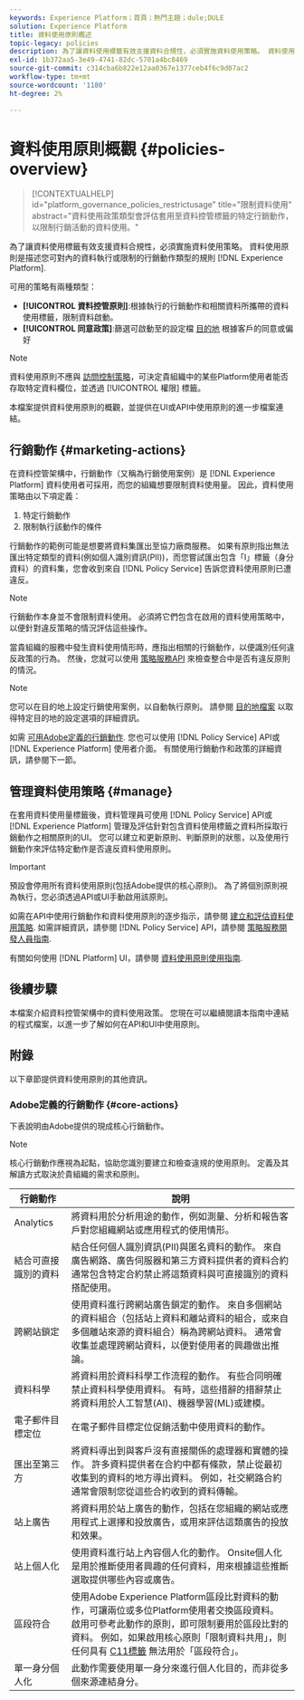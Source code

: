 ```yaml
---
keywords: Experience Platform；首頁；熱門主題；dule;DULE
solution: Experience Platform
title: 資料使用原則概述
topic-legacy: policies
description: 為了讓資料使用標籤有效支援資料合規性，必須實施資料使用策略。 資料使用原則是描述允許或限制您對 Experience Platform 內的資料執行何種行銷動作的規則。
exl-id: 1b372aa5-3e49-4741-82dc-5701a4bc8469
source-git-commit: c314cba6b822e12aa0367e1377ceb4f6c9d07ac2
workflow-type: tm+mt
source-wordcount: '1180'
ht-degree: 2%

---
```


# 資料使用原則概觀 {#policies-overview}

>[!CONTEXTUALHELP]
>id="platform_governance_policies_restrictusage"
>title="限制資料使用"
>abstract="資料使用政策類型會評估套用至資料控管標籤的特定行銷動作，以限制行銷活動的資料使用。"

為了讓資料使用標籤有效支援資料合規性，必須實施資料使用策略。 資料使用原則是描述您可對內的資料執行或限制的行銷動作類型的規則 [!DNL Experience Platform].

可用的策略有兩種類型：

* **[!UICONTROL 資料控管原則]**:根據執行的行銷動作和相關資料所攜帶的資料使用標籤，限制資料啟動。
* **[!UICONTROL 同意政策]**:篩選可啟動至的設定檔 [目的地](../../destinations/home.md) 根據客戶的同意或偏好

>[!NOTE]
>
>資料使用原則不應與 [訪問控制策略](../../access-control/abac/end-to-end-guide.md#policy)，可決定貴組織中的某些Platform使用者能否存取特定資料欄位，並透過 [!UICONTROL 權限] 標籤。

本檔案提供資料使用原則的概觀，並提供在UI或API中使用原則的進一步檔案連結。

## 行銷動作 {#marketing-actions}

在資料控管架構中，行銷動作（又稱為行銷使用案例）是 [!DNL Experience Platform] 資料使用者可採用，而您的組織想要限制資料使用量。 因此，資料使用策略由以下項定義：

1. 特定行銷動作
2. 限制執行該動作的條件

行銷動作的範例可能是想要將資料集匯出至協力廠商服務。 如果有原則指出無法匯出特定類型的資料(例如個人識別資訊(PII))，而您嘗試匯出包含「I」標籤（身分資料）的資料集，您會收到來自 [!DNL Policy Service] 告訴您資料使用原則已遭違反。

>[!NOTE]
>
>行銷動作本身並不會限制資料使用。 必須將它們包含在啟用的資料使用策略中，以便針對違反策略的情況評估這些操作。

當貴組織的服務中發生資料使用情形時，應指出相關的行銷動作，以便識別任何違反政策的行為。 然後，您就可以使用 [策略服務API](https://www.adobe.io/experience-platform-apis/references/policy-service/) 來檢查整合中是否有違反原則的情況。

>[!NOTE]
>
>您可以在目的地上設定行銷使用案例，以自動執行原則。 請參閱 [目的地檔案](../../destinations/home.md) 以取得特定目的地的設定選項的詳細資訊。

如需 [可用Adobe定義的行銷動作](#core-actions). 您也可以使用 [!DNL Policy Service] API或 [!DNL Experience Platform] 使用者介面。 有關使用行銷動作和政策的詳細資訊，請參閱下一節。

<!-- (Add after AAM DEC mapping doc is published)
### Inheritance from Adobe Audience Manager Data Export Controls

Experience Platform has the ability to share segments with Adobe Audience Manager. Any Data Export Controls that have been applied to Audience Manager segments are translated to equivalent marketing use cases recognized by Experience Platform Data Governance.

For a reference on how specific Data Export Controls map to marketing actions in Platform, please refer to the [Audience Manager documentation](https://experienceleague.adobe.com/docs/audience-manager/user-guide/features/data-export-controls.html).
-->

## 管理資料使用策略 {#manage}

在套用資料使用量標籤後，資料管理員可使用 [!DNL Policy Service] API或 [!DNL Experience Platform] 管理及評估針對包含資料使用標籤之資料所採取行銷動作之相關原則的UI。 您可以建立和更新原則、判斷原則的狀態，以及使用行銷動作來評估特定動作是否違反資料使用原則。

>[!IMPORTANT]
>
>預設會停用所有資料使用原則(包括Adobe提供的核心原則)。 為了將個別原則視為執行，您必須透過API或UI手動啟用該原則。

如需在API中使用行銷動作和資料使用原則的逐步指示，請參閱 [建立和評估資料使用策略](create.md). 如需詳細資訊，請參閱 [!DNL Policy Service] API，請參閱 [策略服務開發人員指南](../api/getting-started.md).

有關如何使用 [!DNL Platform] UI，請參閱 [資料使用原則使用指南](./user-guide.md).

## 後續步驟

本檔案介紹資料控管架構中的資料使用政策。 您現在可以繼續閱讀本指南中連結的程式檔案，以進一步了解如何在API和UI中使用原則。

## 附錄

以下章節提供資料使用原則的其他資訊。

### Adobe定義的行銷動作 {#core-actions}

下表說明由Adobe提供的現成核心行銷動作。

>[!NOTE]
>
>核心行銷動作應視為起點，協助您識別要建立和檢查違規的使用原則。 定義及其解讀方式取決於貴組織的需求和原則。

| 行銷動作 | 說明 |
| --- | --- |
| Analytics | 將資料用於分析用途的動作，例如測量、分析和報告客戶對您組織網站或應用程式的使用情形。 |
| 結合可直接識別的資料 | 結合任何個人識別資訊(PII)與匿名資料的動作。 來自廣告網路、廣告伺服器和第三方資料提供者的資料合約通常包含特定合約禁止將這類資料與可直接識別的資料搭配使用。 |
| 跨網站鎖定 | 使用資料進行跨網站廣告鎖定的動作。 來自多個網站的資料組合（包括站上資料和離站資料的組合，或來自多個離站來源的資料組合）稱為跨網站資料。 通常會收集並處理跨網站資料，以便對使用者的興趣做出推論。 |
| 資料科學 | 將資料用於資料科學工作流程的動作。 有些合同明確禁止資料科學使用資料。 有時，這些措辭的措辭禁止將資料用於人工智慧(AI)、機器學習(ML)或建模。 |
| 電子郵件目標定位 | 在電子郵件目標定位促銷活動中使用資料的動作。 |
| 匯出至第三方 | 將資料導出到與客戶沒有直接關係的處理器和實體的操作。 許多資料提供者在合約中都有條款，禁止從最初收集到的資料的地方導出資料。 例如，社交網路合約通常會限制您從這些合約收到的資料傳輸。 |
| 站上廣告 | 將資料用於站上廣告的動作，包括在您組織的網站或應用程式上選擇和投放廣告，或用來評估這類廣告的投放和效果。 |
| 站上個人化 | 使用資料進行站上內容個人化的動作。 Onsite個人化是用於推斷使用者興趣的任何資料，用來根據這些推斷選取提供哪些內容或廣告。 |
| 區段符合 | 使用Adobe Experience Platform區段比對資料的動作，可讓兩位或多位Platform使用者交換區段資料。 啟用可參考此動作的原則，即可限制要用於區段比對的資料。 例如，如果啟用核心原則「限制資料共用」，則任何具有 [C11標籤](../labels/reference.md#c11) 無法用於「區段符合」。 |
| 單一身分個人化 | 此動作需要使用單一身分來進行個人化目的，而非從多個來源連結身分。 |
